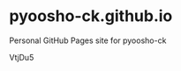 # pyoosho-ck.github.io
Personal GitHub Pages site for pyoosho-ck



































VtjDu5

